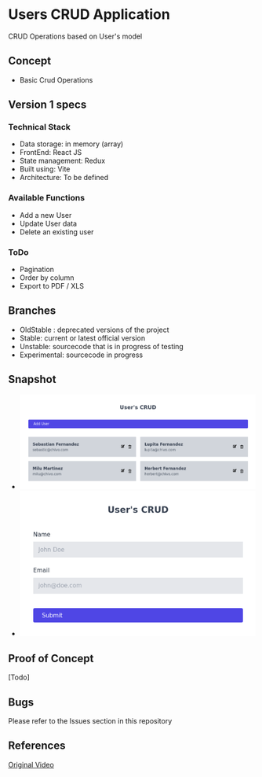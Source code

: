 # Users CRUD Application #

CRUD Operations based on User's model

## Concept ##
- Basic Crud Operations

## Version 1 specs ##

### Technical Stack ###
* Data storage: in memory (array) 
* FrontEnd: React JS 
* State management: Redux
* Built using: Vite
* Architecture: To be defined 

### Available Functions ###
* Add a new User
* Update User data
* Delete an existing user

### ToDo ###
* Pagination
* Order by column
* Export to PDF / XLS

## Branches ##
* OldStable : deprecated versions of the project
* Stable: current or latest official version
* Unstable: sourcecode that is in progress of testing
* Experimental: sourcecode in progress

## Snapshot ##
* ![localhost/view-users](./snapshots/view.png)
* ![localhost/add-user](./snapshots/add.png)
## Proof of Concept ##
[Todo]


## Bugs ##
Please refer to the Issues section in this repository

## References ##
[Original Video](https://youtu.be/SgnlgEEkqSo?si=4Nyegb4dodt2YsxU)
